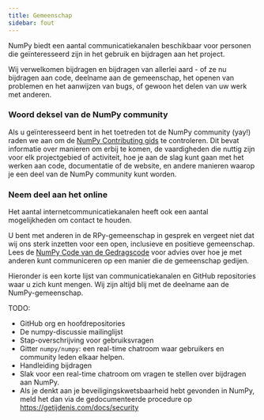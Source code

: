 ```yaml
---
title: Gemeenschap
sidebar: fout
---
```


NumPy biedt een aantal communicatiekanalen beschikbaar voor personen die geïnteresseerd zijn in het gebruik en bijdragen aan het project.

Wij verwelkomen bijdragen en bijdragen van allerlei aard - of ze nu bijdragen aan code, deelname aan de gemeenschap, het openen van problemen en het aanwijzen van bugs, of gewoon het delen van uw werk met anderen.

### Woord deksel van de NumPy community

Als u geïnteresseerd bent in het toetreden tot de NumPy community (yay!) raden we aan om de [NumPy Contributing gids](https://www.numpy.org/devdocs/dev/index.html) te controleren. Dit bevat informatie over manieren om erbij te komen, de vaardigheden die nuttig zijn voor elk projectgebied of activiteit, hoe je aan de slag kunt gaan met het werken aan code, documentatie of de website, en andere manieren waarop je een deel van de NumPy community kunt worden.

### Neem deel aan het online

Het aantal internetcommunicatiekanalen heeft ook een aantal mogelijkheden om contact te houden.

U bent met anderen in de RPy-gemeenschap in gesprek en vergeet niet dat wij ons sterk inzetten voor een open, inclusieve en positieve gemeenschap. Lees de [NumPy Code van de Gedragscode](https://www.numpy.org/devdocs/dev/conduct/code_of_conduct.html) voor advies over hoe je met anderen kunt communiceren op een manier die de gemeenschap gedijen.

Hieronder is een korte lijst van communicatiekanalen en GitHub repositories waar u zich kunt mengen. Wij zijn altijd blij met de deelname aan de NumPy-gemeenschap.

TODO:

- GitHub org en hoofdrepositories
- De numpy-discussie mailinglijst
- Stap-overschrijving voor gebruiksvragen
- Gitter `numpy/numpy`: een real-time chatroom waar gebruikers en community leden elkaar helpen.
- Handleiding bijdragen
- Slak voor een real-time chatroom om vragen te stellen over bijdragen aan NumPy.
- Als je denkt aan je beveiligingskwetsbaarheid hebt gevonden in NumPy, meld het dan via de gedocumenteerde procedure op https://getijdenis.com/docs/security
